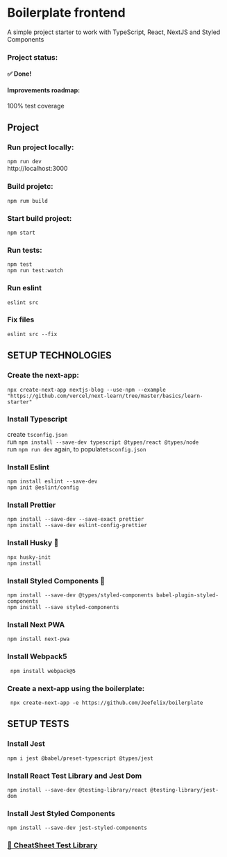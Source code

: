 # Boilerplate frontend
<p>A simple project starter to work with TypeScript, React, NextJS and Styled Components</p>

### Project status:
<h4>
	✅ Done!
</h4>

#### Improvements roadmap:
100% test coverage

## Project

### Run project locally:
`npm run dev`<br/>
http://localhost:3000

### Build projetc:
`npm rum build`

### Start build project:
`npm start`

### Run tests:
`npm test`<br/>
`npm run test:watch`

### Run eslint
`eslint src`

### Fix files
`eslint src --fix`

## SETUP TECHNOLOGIES

### Create the next-app:
`npx create-next-app nextjs-blog --use-npm --example "https://github.com/vercel/next-learn/tree/master/basics/learn-starter"`

### Install Typescript
create `tsconfig.json`<br/>
run `npm install --save-dev typescript @types/react @types/node`<br/>
run `npm run dev` again, to populate`tsconfig.json`

### Install Eslint
`npm install eslint --save-dev`<br/>
`npm init @eslint/config`

### Install Prettier
`npm install --save-dev --save-exact prettier`<br/>
`npm install --save-dev eslint-config-prettier`

### Install Husky 🐺
`npx husky-init`<br/>
`npm install`

### Install Styled Components 💅
`npm install --save-dev @types/styled-components babel-plugin-styled-components`<br/>
`npm install --save styled-components`

### Install Next PWA
`npm install next-pwa`

### Install Webpack5
` npm install webpack@5`

### Create a next-app using the boilerplate:
` npx create-next-app -e https://github.com/Jeefelix/boilerplate`

## SETUP TESTS

### Install Jest
`npm i jest @babel/preset-typescript @types/jest`

### Install React Test Library and Jest Dom
`npm install --save-dev @testing-library/react @testing-library/jest-dom`

### Install Jest Styled Components
`npm install --save-dev jest-styled-components`

<a href= "https://github.com/testing-library/react-testing-library/blob/main/other/cheat-sheet.pdf"><h3>🐐 CheatSheet Test Library</h3></a>
